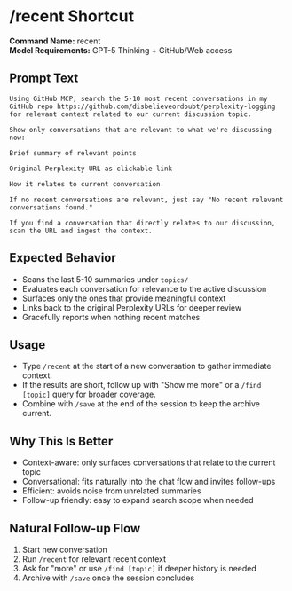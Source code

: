 # /recent Shortcut

**Command Name:** recent  
**Model Requirements:** GPT-5 Thinking + GitHub/Web access

## Prompt Text

```
Using GitHub MCP, search the 5-10 most recent conversations in my GitHub repo https://github.com/disbelieveordoubt/perplexity-logging for relevant context related to our current discussion topic.

Show only conversations that are relevant to what we're discussing now:

Brief summary of relevant points

Original Perplexity URL as clickable link

How it relates to current conversation

If no recent conversations are relevant, just say "No recent relevant conversations found."

If you find a conversation that directly relates to our discussion, scan the URL and ingest the context.
```

## Expected Behavior
- Scans the last 5-10 summaries under `topics/`
- Evaluates each conversation for relevance to the active discussion
- Surfaces only the ones that provide meaningful context
- Links back to the original Perplexity URLs for deeper review
- Gracefully reports when nothing recent matches

## Usage
- Type `/recent` at the start of a new conversation to gather immediate context.
- If the results are short, follow up with "Show me more" or a `/find [topic]` query for broader coverage.
- Combine with `/save` at the end of the session to keep the archive current.

## Why This Is Better
- Context-aware: only surfaces conversations that relate to the current topic
- Conversational: fits naturally into the chat flow and invites follow-ups
- Efficient: avoids noise from unrelated summaries
- Follow-up friendly: easy to expand search scope when needed

## Natural Follow-up Flow
1. Start new conversation
2. Run `/recent` for relevant recent context
3. Ask for "more" or use `/find [topic]` if deeper history is needed
4. Archive with `/save` once the session concludes
